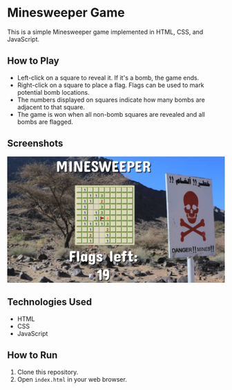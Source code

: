 # Minesweeper Game

This is a simple Minesweeper game implemented in HTML, CSS, and JavaScript.

## How to Play

- Left-click on a square to reveal it. If it's a bomb, the game ends.
- Right-click on a square to place a flag. Flags can be used to mark potential bomb locations.
- The numbers displayed on squares indicate how many bombs are adjacent to that square.
- The game is won when all non-bomb squares are revealed and all bombs are flagged.

## Screenshots

![Screenshot](./public/img/game.JPG)


## Technologies Used

- HTML
- CSS
- JavaScript

## How to Run

1. Clone this repository.
2. Open `index.html` in your web browser.


